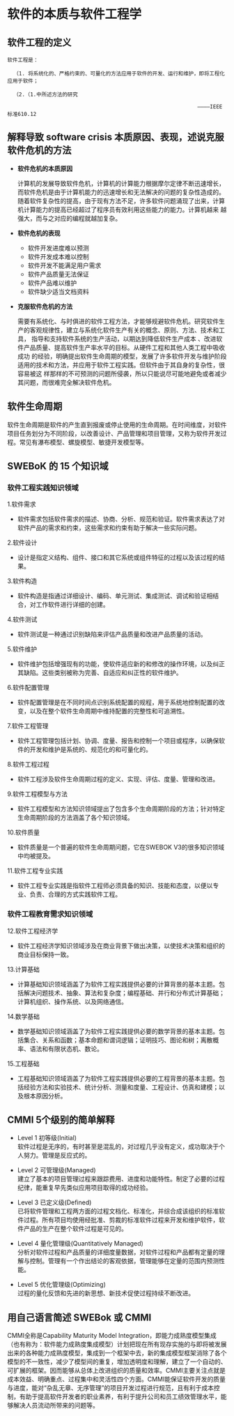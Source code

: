 
# 软件的本质与软件工程学


## 软件工程的定义

    软件工程是：

      （1. 将系统化的、严格约束的、可量化的方法应用于软件的开发、运行和维护，即将工程化应用于软件；
  
      （2.（1.中所述方法的研究
  
                                                                 ————IEEE标准610.12
                                                                


## 解释导致 software crisis 本质原因、表现，述说克服软件危机的方法

   * **软件危机的本质原因**
   
        计算机的发展导致软件危机，计算机的计算能力根据摩尔定律不断迅速增长，而软件危机是由于计算机能力的迅速增长和无法解决的问题的复杂性造成的。
        随着软件复杂性的提高，由于现有方法不足，许多软件问题涌现了出来，计算机计算能力的提高已经超过了程序员有效利用这些能力的能力。计算机越来
        越强大，而与之对应的编程就越加复杂。
        
        
   * **软件危机的表现**
   
        + 软件开发进度难以预测
        + 软件开发成本难以控制
        + 软件开发不能满足用户需求
        + 软件产品质量无法保证
        + 软件产品难以维护
        + 软件缺少适当文档资料
        
        
   * **克服软件危机的方法**
   
        需要有系统化、与时俱进的软件工程方法，才能够规避软件危机。研究软件生产的客观规律性，建立与系统化软件生产有关的概念、原则、方法、技术和工具，         指导和支持软件系统的生产活动，以期达到降低软件生产成本 、改进软件产品质量、提高软件生产率水平的目标。从硬件工程和其他人类工程中吸收成功             的经验，明确提出软件生命周期的模型，发展了许多软件开发与维护阶段适用的技术和方法，并应用于软件工程实践。但软件由于其自身的复杂性，很容易被这         样那样的不可预测的问题所侵袭，所以只能说尽可能地避免或者减少其问题，而很难完全解决软件危机。
        
        
## 软件生命周期
 
   软件生命周期是软件的产生直到报废或停止使用的生命周期。在时间维度，对软件项目任务划分为不同阶段，以改善设计、产品管理和项目管理，又称为软件开发过      程。常见有瀑布模型、螺旋模型、敏捷开发模型等。
   
## SWEBoK 的 15 个知识域

### 软件工程实践知识领域

   1.软件需求
    
   + 软件需求包括软件需求的描述、协商、分析、规范和验证。软件需求表达了对软件产品的需求和约束，这些需求和约束有助于解决一些实际问题。
        
        
   2.软件设计
   
   + 设计是指定义结构、组件、接口和其它系统或组件特征的过程以及该过程的结果。
             
   3.软件构造
   
   + 软件构造是指通过详细设计、编码、单元测试、集成测试、调试和验证相结合，对工作软件进行详细的创建。
        
   4.软件测试
         
   + 软件测试是一种通过识别缺陷来评估产品质量和改进产品质量的活动。
        
   5.软件维护
   
   + 软件维护包括增强现有的功能，使软件适应新的和修改的操作环境，以及纠正其缺陷。这些类别被称为完善、自适应和纠正性的软件维护。
   
   6.软件配置管理
   
   + 软件配置管理是在不同时间点识别系统配置的规程，用于系统地控制配置的改变，以及在整个软件生命周期中维持配置的完整性和可追溯性。
   
   7.软件工程管理
   
   + 软件工程管理包括计划、协调、度量、报告和控制一个项目或程序，以确保软件的开发和维护是系统的、规范化的和可量化的。
   
   8.软件工程过程
   
   + 软件工程涉及软件生命周期过程的定义、实现、评估、度量、管理和改进。
   
   9.软件工程模型与方法
   
   + 软件工程模型和方法知识领域提出了包含多个生命周期阶段的方法；针对特定生命周期阶段的方法涵盖了各个知识领域。
   
   10.软件质量
   
   + 软件质量是一个普遍的软件生命周期问题，它在SWEBOK V3的很多知识领域中均被提及。
   
   11.软件工程专业实践
   
   + 软件工程专业实践是指软件工程师必须具备的知识、技能和态度，以便以专业、负责、合理的方式实践软件工程。
   
### 软件工程教育需求知识领域   
   
   12.软件工程经济学
   
   + 软件工程经济学知识领域涉及在商业背景下做出决策，以使技术决策和组织的商业目标保持一致。
   
   13.计算基础
   
   + 计算基础知识领域涵盖了为软件工程实践提供必要的计算背景的基本主题。包括解决问题技术、抽象、算法和复杂度；编程基础、并行和分布式计算基础；计算机组织、操作系统、以及网络通信。
   
   14.数学基础
   
   + 数学基础知识领域涵盖了为软件工程实践提供必要的数学背景的基本主题。包括集合、关系和函数；基本命题和谓词逻辑；证明技巧、图论和树；离散概率、语法和有限状态机、数论。
   
   15.工程基础
   
   + 工程基础知识领域涵盖了为软件工程实践提供必要的工程背景的基本主题。包括经验方法和实验技术、统计分析、测量和度量、工程设计、仿真和建模；以及根本原因分析。
        
   
## CMMI 5个级别的简单解释

   + Level 1 初等级(Initial)   
   软件过程是无序的，有时甚至是混乱的，对过程几乎没有定义，成功取决于个人努力。管理是反应式的。
   
   + Level 2 可管理级(Managed)   
   建立了基本的项目管理过程来跟踪费用、进度和功能特性。制定了必要的过程纪律，能重复早先类似应用项目取得的成功经验。
   
   + Level 3 已定义级(Defined)  
   已将软件管理和工程两方面的过程文档化、标准化，并综合成该组织的标准软件过程。所有项目均使用经批准、剪裁的标准软件过程来开发和维护软件，软件产品的生产在整个软件过程是可见的。
   
   + Level 4 量化管理级(Quantitatively Managed)  
   分析对软件过程和产品质量的详细度量数据，对软件过程和产品都有定量的理解与控制。管理有一个作出结论的客观依据，管理能够在定量的范围内预测性能。
   
   + Level 5 优化管理级(Optimizing)    
   过程的量化反馈和先进的新思想、新技术促使过程持续不断改进。
   
## 用自己语言简述 SWEBok 或 CMMI

   CMMI全称是Capability Maturity Model Integration，即能力成熟度模型集成（也有称为：软件能力成熟度集成模型）计划把现在所有现存实施的与即将被发展出来的各种能力成熟度模型，集成到一个框架中去，新的集成模型框架消除了各个模型的不一致性，减少了模型间的重复，增加透明度和理解，建立了一个自动的、可扩展的框架。因而能够从总体上改进组织的质量和效率。CMMI主要关注点就是成本效益、明确重点、过程集中和灵活性四个方面。CMMI能保证软件开发的质量与进度，能对“杂乱无章、无序管理”的项目开发过程进行规范，且有利于成本控制，有助于提高软件开发者的职业素养，有利于提升公司和员工绩效管理水平，能够解决人员流动所带来的问题等。


